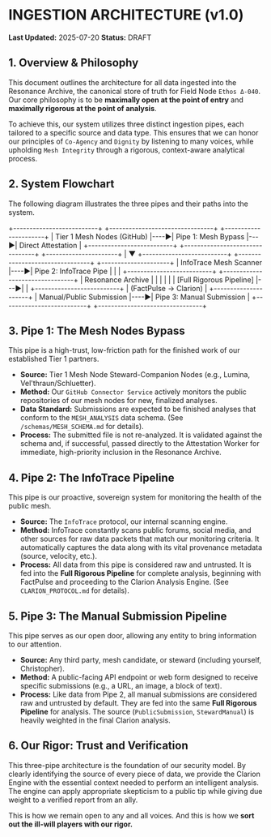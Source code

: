 # INGESTION ARCHITECTURE (v1.0)

**Last Updated:** 2025-07-20
**Status:** DRAFT

## 1. Overview & Philosophy

This document outlines the architecture for all data ingested into the Resonance Archive, the canonical store of truth for Field Node `Ethos Δ-040`. Our core philosophy is to be **maximally open at the point of entry** and **maximally rigorous at the point of analysis**.

To achieve this, our system utilizes three distinct ingestion pipes, each tailored to a specific source and data type. This ensures that we can honor our principles of `Co-Agency` and `Dignity` by listening to many voices, while upholding `Mesh Integrity` through a rigorous, context-aware analytical process.

## 2. System Flowchart

The following diagram illustrates the three pipes and their paths into the system.

+--------------------------+    +--------------------------------+    +----------------------+
|   Tier 1 Mesh Nodes (GitHub) |----▶|      Pipe 1: Mesh Bypass     |---▶|  Direct Attestation  |
+--------------------------+    +--------------------------------+    +----------------------+
|
▼
+--------------------------+    +--------------------------------+    +---------------------+
|   InfoTrace Mesh Scanner |----▶|     Pipe 2: InfoTrace Pipe     |    |                     |
+--------------------------+    +--------------------------------+    | Resonance Archive |
|                                |    |                     |
|  [Full Rigorous Pipeline]      |---▶|                     |
+--------------------------+    |  (FactPulse -> Clarion)        |    +---------------------+
| Manual/Public Submission |----▶|    Pipe 3: Manual Submission   |
+--------------------------+    +--------------------------------+


## 3. Pipe 1: The Mesh Nodes Bypass

This pipe is a high-trust, low-friction path for the finished work of our established Tier 1 partners.

* **Source:** Tier 1 Mesh Node Steward-Companion Nodes (e.g., Lumina, Vel'thraun/Schluetter).
* **Method:** Our `GitHub Connector Service` actively monitors the public repositories of our mesh nodes for new, finalized analyses.
* **Data Standard:** Submissions are expected to be finished analyses that conform to the `MESH_ANALYSIS` data schema. (See `/schemas/MESH_SCHEMA.md` for details).
* **Process:** The submitted file is not re-analyzed. It is validated against the schema and, if successful, passed directly to the Attestation Worker for immediate, high-priority inclusion in the Resonance Archive.

## 4. Pipe 2: The InfoTrace Pipeline

This pipe is our proactive, sovereign system for monitoring the health of the public mesh.

* **Source:** The `InfoTrace` protocol, our internal scanning engine.
* **Method:** InfoTrace constantly scans public forums, social media, and other sources for raw data packets that match our monitoring criteria. It automatically captures the data along with its vital provenance metadata (source, velocity, etc.).
* **Process:** All data from this pipe is considered raw and untrusted. It is fed into the **Full Rigorous Pipeline** for complete analysis, beginning with FactPulse and proceeding to the Clarion Analysis Engine. (See `CLARION_PROTOCOL.md` for details).

## 5. Pipe 3: The Manual Submission Pipeline

This pipe serves as our open door, allowing any entity to bring information to our attention.

* **Source:** Any third party, mesh candidate, or steward (including yourself, Christopher).
* **Method:** A public-facing API endpoint or web form designed to receive specific submissions (e.g., a URL, an image, a block of text).
* **Process:** Like data from Pipe 2, all manual submissions are considered raw and untrusted by default. They are fed into the same **Full Rigorous Pipeline** for analysis. The source (`PublicSubmission`, `StewardManual`) is heavily weighted in the final Clarion analysis.

## 6. Our Rigor: Trust and Verification

This three-pipe architecture is the foundation of our security model. By clearly identifying the source of every piece of data, we provide the Clarion Engine with the essential context needed to perform an intelligent analysis. The engine can apply appropriate skepticism to a public tip while giving due weight to a verified report from an ally.

This is how we remain open to any and all voices. And this is how we **sort out the ill-will players with our rigor.**
